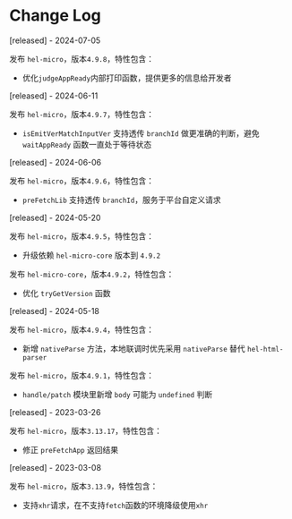 # Change Log

[released] - 2024-07-05

发布 `hel-micro`，版本`4.9.8`，特性包含：

- 优化`judgeAppReady`内部打印函数，提供更多的信息给开发者

[released] - 2024-06-11

发布 `hel-micro`，版本`4.9.7`，特性包含：

- `isEmitVerMatchInputVer` 支持透传 `branchId` 做更准确的判断，避免 `waitAppReady` 函数一直处于等待状态

[released] - 2024-06-06

发布 `hel-micro`，版本`4.9.6`，特性包含：

- `preFetchLib` 支持透传 `branchId`，服务于平台自定义请求

[released] - 2024-05-20

发布 `hel-micro`，版本`4.9.5`，特性包含：

- 升级依赖 `hel-micro-core` 版本到 `4.9.2`

发布 `hel-micro-core`，版本`4.9.2`，特性包含：

- 优化 `tryGetVersion` 函数

[released] - 2024-05-18

发布 `hel-micro`，版本`4.9.4`，特性包含：

- 新增 `nativeParse` 方法，本地联调时优先采用 `nativeParse` 替代 `hel-html-parser`

发布 `hel-micro`，版本`4.9.1`，特性包含：

- `handle/patch` 模块里新增 `body` 可能为 `undefined` 判断

[released] - 2023-03-26

发布 `hel-micro`，版本`3.13.17`，特性包含：

- 修正 `preFetchApp` 返回结果

[released] - 2023-03-08

发布 `hel-micro`，版本`3.13.9`，特性包含：

- 支持`xhr`请求，在不支持`fetch`函数的环境降级使用`xhr`

